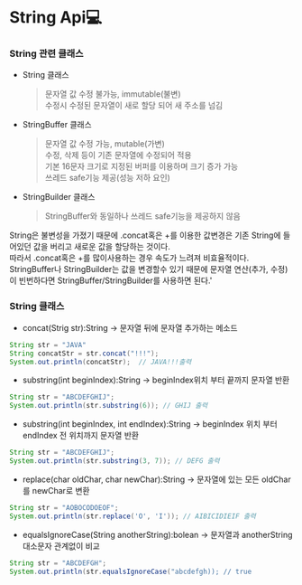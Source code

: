# String Api💻

### String 관련 클래스

* String 클래스  
  > 문자열 값 수정 불가능, immutable(불변)  
  > 수정시 수정된 문자열이 새로 할당 되어 새 주소를 넘김
* StringBuffer 클래스
  > 문자열 값 수정 가능, mutable(가변)  
  > 수정, 삭제 등이 기존 문자열에 수정되어 적용  
  > 기본 16문자 크기로 지정된 버퍼를 이용하며 크기 증가 가능  
  > 쓰레드 safe기능 제공(성능 저하 요인)
* StringBuilder 클래스
  > StringBuffer와 동일하나 쓰레드 safe기능을 제공하지 않음

String은 불변성을 가졌기 때문에 .concat혹은 +를 이용한 값변경은 기존 String에 들어있던 값을 버리고 새로운 값을 할당하는 것이다.  
따라서 .concat혹은 +를 많이사용하는 경우 속도가 느려져 비효율적이다.  
StringBuffer나 StringBuilder는 값을 변경할수 있기 때문에 문자열 연산(추가, 수정)이 빈번하다면 StringBuffer/StringBuilder를 사용하면 된다.'

### String 클래스

* concat(Strig str):String -> 문자열 뒤에 문자열 추가하는 메소드
```JAVA
String str = "JAVA"
String concatStr = str.concat("!!!");
System.out.println(concatStr);  // JAVA!!!출력
```
* substring(int beginIndex):String -> beginIndex위치 부터 끝까지 문자열 반환
```JAVA
String str = "ABCDEFGHIJ";
System.out.println(str.substring(6)); // GHIJ 출력
```

* substring(int beginIndex, int endIndex):String -> beginIndex 위치 부터 endIndex 전 위치까지 문자열 반환
```JAVA
String str = "ABCDEFGHIJ";
System.out.println(str.substring(3, 7)); // DEFG 출력
```

* replace(char oldChar, char newChar):String -> 문자열에 있는 모든 oldChar를 newChar로 변환
```JAVA
String str = "AOBOCODOEOF";
System.out.println(str.replace('O', 'I')); // AIBICIDIEIF 출력
```

* equalsIgnoreCase(String anotherString):bolean -> 문자열과 anotherString 대소문자 관계없이 비교
```JAVA
String str = "ABCDEFGH";
System.out.println(str.equalsIgnoreCase("abcdefgh)); // true
```
